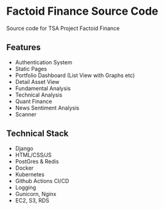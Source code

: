 # Factoid Finance Source Code
Source code for TSA Project Factoid Finance

## Features
- Authentication System
- Static Pages
- Portfolio Dashboard (List View with Graphs etc)
- Detail Asset View
- Fundamental Analysis
- Technical Analysis
- Quant Finance
- News Sentiment Analysis
- Scanner

## Technical Stack
- Django
- HTML/CSS/JS
- PostGres & Redis
- Docker
- Kubernetes
- Github Actions CI/CD
- Logging
- Gunicorn, Nginx
- EC2, S3, RDS
